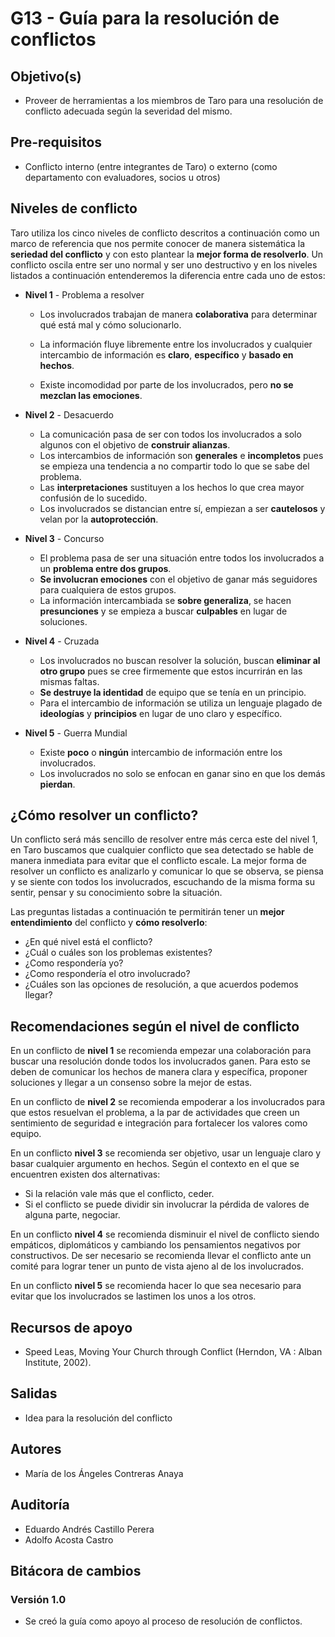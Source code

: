 # G13 - Guía para la resolución de conflictos

## Objetivo(s)

- Proveer de herramientas a los miembros de Taro para una resolución de conflicto adecuada según la severidad del mismo.

## Pre-requisitos

- Conflicto interno (entre integrantes de Taro) o externo (como departamento con evaluadores, socios u otros)

## Niveles de conflicto

Taro utiliza los cinco niveles de conflicto descritos a continuación como un marco de referencia que nos permite conocer de manera sistemática la **seriedad del conflicto** y con esto plantear la **mejor forma de resolverlo**. Un conflicto oscila entre ser uno normal y ser uno destructivo y en los niveles listados a continuación entenderemos la diferencia entre cada uno de estos:

- **Nivel 1** - Problema a resolver

  - Los involucrados trabajan de manera **colaborativa** para determinar qué está mal y cómo solucionarlo.

  - La información fluye libremente entre los involucrados y cualquier intercambio de información es **claro**, **específico** y **basado en hechos**. 

  - Existe incomodidad por parte de los involucrados, pero **no se mezclan las emociones**. 

- **Nivel 2** - Desacuerdo
  - La comunicación pasa de ser con todos los involucrados a solo algunos con el objetivo de **construir alianzas**.
  - Los intercambios de información son **generales** e **incompletos** pues se empieza una tendencia a no compartir todo lo que se sabe del problema.
  - Las **interpretaciones** sustituyen a los hechos lo que crea mayor confusión de lo sucedido.
  - Los involucrados se distancian entre sí, empiezan a ser **cautelosos** y velan por la **autoprotección**.

- **Nivel 3** - Concurso
  - El problema pasa de ser una situación entre todos los involucrados a un **problema entre dos grupos**.
  - **Se involucran emociones** con el objetivo de ganar más seguidores para cualquiera de estos grupos.
  - La información intercambiada se **sobre generaliza**, se hacen **presunciones** y se empieza a buscar **culpables** en lugar de soluciones.
- **Nivel 4** - Cruzada
  - Los involucrados no buscan resolver la solución, buscan **eliminar al otro grupo** pues se cree firmemente que estos incurrirán en las mismas faltas.
  - **Se destruye la identidad** de equipo que se tenía en un principio.
  - Para el intercambio de información se utiliza un lenguaje plagado de **ideologías** y **principios** en lugar de uno claro y específico.
- **Nivel 5** - Guerra Mundial
  - Existe **poco** o **ningún** intercambio de información entre los involucrados.
  - Los involucrados no solo se enfocan en ganar sino en que los demás **pierdan**.

## ¿Cómo resolver un conflicto?

Un conflicto será más sencillo de resolver entre más cerca este del nivel 1, en Taro buscamos que cualquier conflicto que sea detectado se hable de manera inmediata para evitar que el conflicto escale. La mejor forma de resolver un conflicto es analizarlo y comunicar lo que se observa, se piensa y se siente con todos los involucrados, escuchando de la misma forma su sentir, pensar y su conocimiento sobre la situación. 

Las preguntas listadas a continuación te permitirán tener un **mejor entendimiento** del conflicto y **cómo resolverlo**:

- ¿En qué nivel está el conflicto?
- ¿Cuál o cuáles son los problemas existentes?
- ¿Como respondería yo?
- ¿Como respondería el otro involucrado?
- ¿Cuáles son las opciones de resolución, a que acuerdos podemos llegar?

## Recomendaciones según el nivel de conflicto

En un conflicto de **nivel 1** se recomienda empezar una colaboración para buscar una resolución donde todos los involucrados ganen. Para esto se deben de comunicar los hechos de manera clara y específica, proponer soluciones y llegar a un consenso sobre la mejor de estas.

En un conflicto de **nivel 2** se recomienda empoderar a los involucrados para que estos resuelvan el problema, a la par de actividades que creen un sentimiento de seguridad e integración para fortalecer los valores como equipo. 

En un conflicto **nivel 3** se recomienda ser objetivo, usar un lenguaje claro y basar cualquier argumento en hechos.  Según el contexto en el que se encuentren existen dos alternativas:

- Si la relación vale más que el conflicto, ceder.
- Si el conflicto se puede dividir sin involucrar la pérdida de valores de alguna parte, negociar.

En un conflicto **nivel 4** se recomienda disminuir el nivel de conflicto siendo empáticos, diplomáticos y cambiando los pensamientos negativos por constructivos. De ser necesario se recomienda llevar el conflicto ante un comité para lograr tener un punto de vista ajeno al de los involucrados.

En un conflicto **nivel 5** se recomienda hacer lo que sea necesario para evitar que los involucrados se lastimen los unos a los otros.

## Recursos de apoyo

- Speed Leas, Moving Your Church through Conflict (Herndon, VA : Alban Institute, 2002).

## Salidas

- Idea para la resolución del conflicto

## Autores

- María de los Ángeles Contreras Anaya

## Auditoría

- Eduardo Andrés Castillo Perera
- Adolfo Acosta Castro

## Bitácora de cambios

### Versión 1.0
- Se creó la guía como apoyo al proceso de resolución de conflictos.
